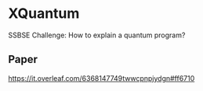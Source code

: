 # XQuantum

SSBSE Challenge: How to explain a quantum program?

## Paper

<https://it.overleaf.com/6368147749twwcpnpjydgn#ff6710>
